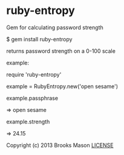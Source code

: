 ruby-entropy
============

Gem for calculating password strength

$ gem install ruby-entropy

returns password strength on a 0-100 scale


example:

require 'ruby-entropy'

example = RubyEntropy.new('open sesame')

example.passphrase

  => open sesame

example.strength
  
  => 24.15 

Copyright (c) 2013 Brooks Mason 
<a href="https://github.com/broppler/ruby-entropy/blob/master/MIT-license">LICENSE</a>